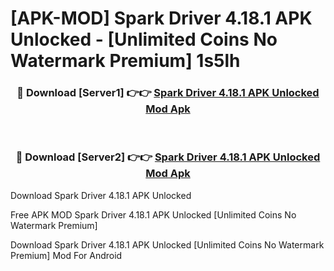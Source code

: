# [APK-MOD] Spark Driver 4.18.1 APK Unlocked - [Unlimited Coins No Watermark Premium] 1s5lh



<div align="center">
<h3>🔴 Download [Server1] 👉👉 <a href="https://momento.my/?title=Spark_Driver_4.18.1_APK_Unlocked">Spark Driver 4.18.1 APK Unlocked Mod Apk</a></h3><br>

<h3>🔴 Download [Server2] 👉👉 <a href="https://momento.my/?title=Spark_Driver_4.18.1_APK_Unlocked">Spark Driver 4.18.1 APK Unlocked Mod Apk</a></h3>
</div>



Download Spark Driver 4.18.1 APK Unlocked 

Free APK MOD Spark Driver 4.18.1 APK Unlocked [Unlimited Coins No Watermark Premium]

Download Spark Driver 4.18.1 APK Unlocked [Unlimited Coins No Watermark Premium] Mod For Android
